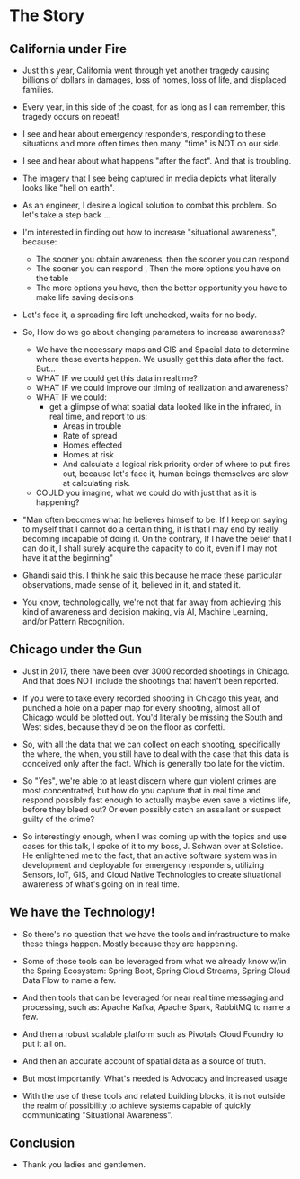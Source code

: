 # The Story

## California under Fire

* Just this year, California went through yet another tragedy causing billions of dollars in damages, loss of homes, loss of life, and displaced families.

* Every year, in this side of the coast, for as long as I can remember, this tragedy occurs on repeat!

* I see and hear about emergency responders, responding to these situations and more often times then many, "time" is NOT on our side.

* I see and hear about what happens "after the fact". And that is troubling.

* The imagery that I see being captured in media depicts what literally looks like "hell on earth".

* As an engineer, I desire a logical solution to combat this problem. So let's take a step back ...

* I'm interested in finding out how to increase "situational awareness", because:
  * The sooner you obtain awareness, then the sooner you can respond
  * The sooner you can respond , Then the more options you have on the table
  * The more options you have, then the better opportunity you have to make life saving decisions

* Let's face it, a spreading fire left unchecked, waits for no body.

* So, How do we go about changing parameters to increase awareness?
  * We have the necessary maps and GIS and Spacial data to determine where these events happen. We usually get this data after the fact. But...
  * WHAT IF we could get this data in realtime?
  * WHAT IF we could improve our timing of realization and awareness?
  * WHAT IF we could:
    * get a glimpse of what spatial data looked like in the infrared, in real time, and report to us:
      * Areas in trouble
      * Rate of spread
      * Homes effected
      * Homes at risk
      * And calculate a logical risk priority order of where to put fires out, because let's face it, human beings themselves are slow at calculating risk.
  * COULD you imagine, what we could do with just that as it is happening?

* "Man often becomes what he believes himself to be. If I keep on saying to myself that I cannot do a certain thing, it is that I may end by really becoming incapable of doing it. On the contrary, If I have the belief that I can do it, I shall surely acquire the capacity to do it, even if I may not have it at the beginning"

* Ghandi said this. I think he said this because he made these particular observations, made sense of it, believed in it, and stated it.

* You know, technologically, we're not that far away from achieving this kind of awareness and decision making, via AI, Machine Learning, and/or Pattern Recognition.

## Chicago under the Gun

* Just in 2017, there have been over 3000 recorded shootings in Chicago. And that does NOT include the shootings that haven't been reported.

* If you were to take every recorded shooting in Chicago this year, and punched a hole on a paper map for every shooting, almost all of Chicago would be blotted out. You'd literally be missing the South and West sides, because they'd be on the floor as confetti.

* So, with all the data that we can collect on each shooting, specifically the where, the when, you still have to deal with the case that this data is conceived only after the fact. Which is generally too late for the victim.

* So "Yes", we're able to at least discern where gun violent crimes are most concentrated, but how do you capture that in real time and respond possibly fast enough to actually maybe even save a victims life, before they bleed out? Or even possibly catch an assailant or suspect guilty of the crime?

* So interestingly enough, when I was coming up with the topics and use cases for this talk, I spoke of it to my boss, J. Schwan over at Solstice. He enlightened me to the fact, that an active software system was in development and deployable for emergency responders, utilizing Sensors, IoT, GIS, and Cloud Native Technologies to create situational awareness of what's going on in real time.

## We have the Technology!

* So there's no question that we have the tools and infrastructure to make these things happen. Mostly because they are happening.

* Some of those tools can be leveraged from what we already know w/in the Spring Ecosystem: Spring Boot, Spring Cloud Streams, Spring Cloud Data Flow to name a few.

* And then tools that can be leveraged for near real time messaging and processing, such as: Apache Kafka, Apache Spark, RabbitMQ to name a few.

* And then a robust scalable platform such as Pivotals Cloud Foundry to put it all on.

* And then an accurate account of spatial data as a source of truth.

* But most importantly: What's needed is Advocacy and increased usage

* With the use of these tools and related building blocks, it is not outside the realm of possibility to achieve systems capable of quickly communicating "Situational Awareness".

## Conclusion

* Thank you ladies and gentlemen.
